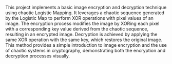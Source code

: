 This project implements a basic image encryption and decryption technique using chaotic Logistic Mapping. It leverages a chaotic sequence generated by the Logistic Map to perform XOR operations with pixel values of an image. The encryption process modifies the image by XORing each pixel with a corresponding key value derived from the chaotic sequence, resulting in an encrypted image. Decryption is achieved by applying the same XOR operation with the same key, which restores the original image. This method provides a simple introduction to image encryption and the use of chaotic systems in cryptography, demonstrating both the encryption and decryption processes visually.
